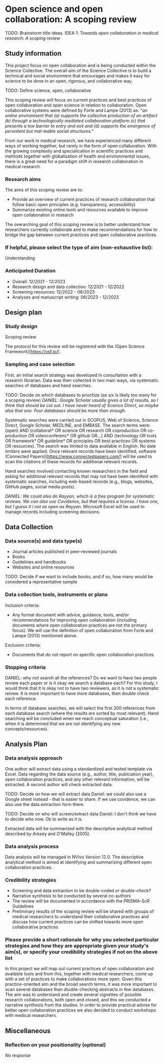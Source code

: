 # Open science and open collaboration: A scoping review

TODO: Brainstorm title ideas.
IDEA 1: *Towards open collaboration in medical research: A scoping review*

## Study information

This project focus on open collaboration and is being conducted within the Science Collective. The overall aim of the Science Collective is to build a technical and social environment that encourages and makes it easy for science to be done in an open, rigorous, and collaborative way. 

TODO: Define science, open, collaborative

This scoping review will focus on current practices and best practices of open collaboration and open science in relation to collaboration. Open collaborative systems were defined by Forte and Lampe (2013) as: "*an online environment that (a) supports the collective production of an artifact (b) through a technologically mediated collaboration platform (c) that presents a low  barrier  to  entry  and  exit  and  (d)  supports  the  emergence  of  persistent  but  mal-leable social structures.*"

From our work in medical research, we have experienced many different ways of working together, but rarely in the form of open collaboration. With the growing complexity and specialication in scientific practices and mehtods together with globalisation of health and environmental issues, there is a great need for a paradigm shift in research collaboration in medical research.   

### Research aims

The aims of this scoping review are to:

- Provide an overview of current practices of research collaboration that follow basic open principles
(e.g. transparency, accessibility)
- Summarize existing online tools and resources available to improve open collaboration in research

The overarching goal of this scoping review is to better understand how researchers currently collaborate and to make recommendations for how to bridge the gap between current practices and open collaborative practices. 

### If helpful, please select the type of aim (non-exhaustive list):

Understanding

### Anticipated Duration

- Overall: 12/2021 - 12/2023
- Research design and data collection: 12/2021 - 12/2022
- Screening resources: 12/2022 - 06/2023
- Analyses and manuscript writing: 06/2023 - 12/2023

## Design plan

### Study design

Scoping review

The protocol for this review will be registered with the (Open Science Framework)[https://osf.io/]. 

### Sampling and case selection

First, an initial search strategy was developed in consultation with a research librarian. Data was then collected in two main ways, via systematic searches of databases and hand searches.

TODO: Decide on which databases to prioritize (as six is likely too many for a scoping review)
*DANIEL: Google Scholar usually gives a lot of results, so I think that should be cut out. I have never heard of Science Direct, so maybe also that one. Four databases should be more than enough.*

Systematic searches were carried out in SCOPUS, Web of Science, Science Direct, Google Scholar, MEDLINE, and EMBASE. The search terms were: (open) AND (collaborat* OR science OR research OR coproduction OR co-production OR videoconferenc* OR github OR...) AND (technology OR tools OR framework* OR guideline* OR principles OR best practices OR systems OR resources). The search was limited to data available in English. No date limiters were applied. Once relevant records have been identified, software (Connected Papers)[https://www.connectedpapers.com/] will be used to scan the citations of these records for additional relevant records.

Hand searches involved contacting known researchers in the field and asking for additional relevant records that may not have been identifeid with systematic searches, including web-based records (e.g., blogs, websites, GitHub pages, social media posts).

*DANIEL: We could also do Rayyan, which is a free program for systematic reviews. We can also use Covidence, but that requires a license. I have one, but I guess it i not as open as Rayyan.*
Microsoft Excel will be used to manage records including screening decisions.

## Data Collection

### Data source(s) and data type(s)

- Journal articles published in peer-reviewed journals
- Books
- Guidelines and handbooks
- Websites and online resources

TODO: Decide if we want to include books, and if so, how many would be considered a representative sample

### Data collection tools, instruments or plans

Inclusion criteria: 
- Any formal document with advice, guidance, tools, and/or recommendations for improving open collaboration (including documents where open collaboration practices are not the primary focus). We will use the definition of open collaboration from Forte and Lampe (2013) mentioned above.

Exclusion criteria:
- Documents that do not report on specific open collaboration practices

### Stopping criteria

DANIEL: why not search all the references? Do we want to have two people review each paper or is it okay we search a database each? For this study, I would think that it is okay not to have two reviewers, as it is not a systematic reivew. It is more important to have more databases, then double check each reference. 

In terms of database searches, we will select the first 200 references from each database search (where the results are sorted by most relevant). Hand searching will be concluded when we reach conceptual saturation (i.e., when it is determined that we are not identifying any new concepts/resources).

## Analysis Plan

### Data analysis approach

One author will extract data using a standardized and tested template via Excel. Data regarding the data source (e.g., author, title, publciation year), open collaboration practices, and any other relevant information, will be extracted. A second author will check extracted data. 

TODO: Decide on how we will extract data
Daniel: we could also use a Google sheet instead - that is easier to share. If we use covidence, we can also use the data extraction form there. 

TODO: Decide on who will screen/extract data
Daniel: I don't think we have to decide who now. Ok to write as it is.

Extracted data will be summarized with the descriptive analytical method described by Arksey and O'Malley (2005). 

### Data analysis process

Data analysis will be managed in NVivo Version 12.0. The descriptive analytical method is aimed at identifying and summarizing different open collaboration practices. 

### Credibility strategies

- Screening and data extraction to be double-coded *or double-check?*
- Narrative synthesis to be conducted by several co-authors
- The review will be documented in accordance with the PRISMA-ScR Guidelines
- Preliminary results of the scoping review will be shared with groups of medical researchers to understand their collaborative practices and discuss how current practices can be shifted towards more open collaborative practices

### Please provide a short rationale for why you selected particular strategies and how they are appropriate given your study's aim(s), or specify your credibility strategies if not on the above list

In this project we will map out current practices of open collaboration and available tools and from this, together with medical researchers, come up with a set of practices to make collaborations more open. Given this practice-oriented aim and the broad search terms, it was more important to scan several databases than double-checking abstracts in few databases. The aim was to understand and create several vignettes of possible research collaborations, both open and closed, and this we conducted a narrative synthesis from the studies. In order to provide practical advise for better open collaboration practices we also decided to conduct workshops with medical researchers.

## Miscellaneous

### Reflection on your positionality (optional)

*No response*


